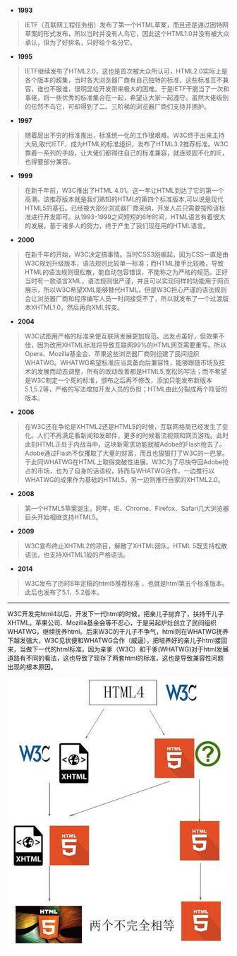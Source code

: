 <!-- HTML 发展史 -->

- **1993**

> IETF（互联网工程任务组）发布了第一个HTML草案，而且还是通过因特网草案的形式发布，所以当时并没有人鸟它，因此这个HTML1.0并没有被大众承认，但为了好排名，只好给个名分它。

- **1995**

> IETF继续发布了HTML2.0，这也是首次被大众所认可，HTML2.0实际上是各个版本的超集，当时各大浏览器厂商有自己独特的标准，这些标准互不兼容，谁也不服谁，很明显给开发带来极大的困难。于是IETF干脆当了一次和事佬，将一些优秀的标准集合在一起，希望让大家一起遵守。虽然大佬级别的任然不鸟它，可却得到了二、三阶梯的浏览器厂商们支持并拥护。

- **1997**

>随着层出不穷的标准推出，标准统一化的工作很艰难。W3C终于出来主持大局,取代IETF，成为HTML的标准组织，发布了HTML3.2推荐标准。W3C靠着一系列的手段，让大佬们都得往自己的标准兼容，就连顽固不化的IE，也得要部分兼容。

- **1999**

>在新千年前，W3C推出了HTML 4.01。这一年让HTML到达了它的第一个高潮。该推荐版本就是我们熟知的HTML的第四个标准版本,可以说是现代HTML5的基石。已经被大部分浏览器厂商采纳，开发人员只需要按照该标准进行开发即可。从1993-1999之间短短的6年时间，HTML语言有着很大的发展，基于诸多人的努力，终于产生了我们现在用的HTML语言。

- **2000**

>在新千年的开始，W3C决定搞事情。当时CSS3刚崛起，因为CSS一直是由W3C规划升级版本，语法规则比较单一标准；而HTML接手比较晚，导致HTML的语法规则很松散，能自动包容错误，不能称之为严格的规范。正好当时有一款语言XML，语法规则很严谨，并且可以实现同样的功能用于网页展示，所以W3C希望XML能够替代HTML，但是W3C担心严谨的语法规则会让浏览器厂商和程序编写人员一时间接受不了，所以就发布了一个过渡版本XHTML1.0，然后再向XML转变。

- **2004**

>W3C试图用严格的标准来使互联网发展更加规范。出发点虽好，但效果不佳，因为改用XHTML标准将导致互联网99%的HTML网页需要重写。所以Opera、Mozilla基金会、苹果这些浏览器厂商则组建了民间组织WHATWG。WHATWG希望标准应当具备向后兼容性，能够跟随市场及技术的发展而动态调整，所有的改动改善都是HTML5,宽松的写法；而不希望是W3C制定一个死的标准，颁布之后再不修改，添加只能发布新版本 5.1,5.2等，严格的写法增加开发人员的负担；HTML由此分裂成两个阵营的版本。

- **2006**

>在W3C还在争论是XHTML2还是HTML5的时候，互联网格局已经发生了变化。人们不再满足看新闻和发邮件，更多的时候看流视频和网页游戏。此时此刻HTML正处于内战当中，这块新需求功能就被Adobe的Flash抢去了。Adobe通过Flash不仅攫取了大量的财富，而且也狠狠打了W3C的一巴掌。于此同WHATWG在HTML上取得突破性进展。W3C为了尽快夺回Adobe抢占的市场，也为了自身的话语权，转而与WHATWG合作，一边推行以WHATWG的成果作为基础的HTML5，另一边则推行自家的XHTML2.0。

- **2008**

>第一个HTML5草案诞生。同年，IE、Chrome、Firefox、Safari几大浏览器巨头开始相继支持HTML5。

- **2009**

>W3C宣布终止XHTML2的项目，解散了XHTML团队。HTML 5既支持松散语法，也支持XHTML1般的严格语法。

- **2014**

>W3C发布了历时8年定稿的html5推荐标准 ，也就是html第五个标准版本。此后也发布了5.1、5.2版本。

------

W3C开发完html4以后，开发下一代html的时候，把亲儿子抛弃了，扶持干儿子XHTML。苹果公司、Mozilla基金会等不忍心，于是另起炉灶创立了民间组织WHATWG，继续抚养html。后来W3C的干儿子不争气，html则在WHATWG抚养下越发强大，W3C见状便和WHATWG合作（威逼），把培养好的亲儿子html接回来，当做下一代的html标准，因为亲爹（W3C）和干爹(WHATWG)对于html发展道路有不同的看法，这也导致了现存了两套html的标准，这也是导致兼容性问题出现的根本原因。

![html_history](html_history.assets/html_history_01.jpg)